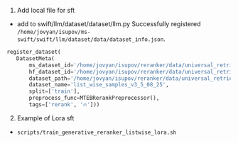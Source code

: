 1. Add local file for sft
 - add to swift/llm/dataset/dataset/llm.py 
 Successfully registered `/home/jovyan/isupov/ms-swift/swift/llm/dataset/data/dataset_info.json`.
 ```python
register_dataset(
    DatasetMeta(
        ms_dataset_id='/home/jovyan/isupov/reranker/data/universal_retrieval/list_wise_samples_v3_5_08_25',
        hf_dataset_id='/home/jovyan/isupov/reranker/data/universal_retrieval/list_wise_samples_v3_5_08_25',
        dataset_path='/home/jovyan/isupov/reranker/data/universal_retrieval/list_wise_samples_v3_5_08_25.json',
        dataset_name='list_wise_samples_v3_5_08_25',
        split=['train'],
        preprocess_func=MTEBRerankPreprocessor(),
        tags=['rerank', '🔥']))
 ```

2. Example of Lora sft 
 - `scripts/train_generative_reranker_listwise_lora.sh`
